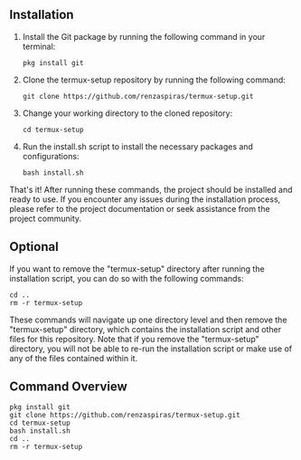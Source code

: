 ## Installation

1. Install the Git package by running the following command in your terminal:

    ```
    pkg install git
    ```

2. Clone the termux-setup repository by running the following command:

    ```
    git clone https://github.com/renzaspiras/termux-setup.git
    ```

3. Change your working directory to the cloned repository:

    ```
    cd termux-setup
    ```

4. Run the install.sh script to install the necessary packages and configurations:

    ```
    bash install.sh
    ```

That's it! After running these commands, the project should be installed and ready to use. If you encounter any issues during the installation process, please refer to the project documentation or seek assistance from the project community.

## Optional

If you want to remove the "termux-setup" directory after running the installation script, you can do so with the following commands:

```
cd ..
rm -r termux-setup
```


These commands will navigate up one directory level and then remove the "termux-setup" directory, which contains the installation script and other files for this repository. Note that if you remove the "termux-setup" directory, you will not be able to re-run the installation script or make use of any of the files contained within it.

## Command Overview
```
pkg install git
git clone https://github.com/renzaspiras/termux-setup.git
cd termux-setup
bash install.sh
cd ..
rm -r termux-setup
```